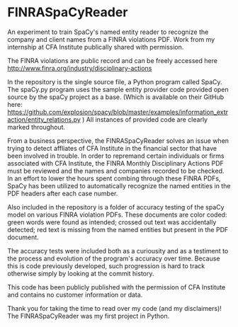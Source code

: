 # FINRASpaCyReader
An experiment to train SpaCy's named entity reader to recognize the company and client names from a FINRA violations PDF. 
Work from my internship at CFA Institute publically shared with permission.

  The FINRA violations are public record and can be freely accessed here http://www.finra.org/industry/disciplinary-actions 

  In the repository is the single source file, a Python program called SpaCy. The spaCy.py program uses the sample entity provider 
code provided open source by the spaCy project as a base. (Which is available on their GitHub here: 
https://github.com/explosion/spacy/blob/master/examples/information_extraction/entity_relations.py ) All instances of provided 
code are clearly marked throughout.

  From a business perspective, the FINRASpaCyReader solves an issue when trying to detect affliates of CFA Institute in the financial 
sector that have been involved in trouble. In order to repremand certain individuals or firms associated with CFA Institute, the FINRA 
Monthly Disciplinary Actions PDF must be reviewed and the names and companies recorded to be checked. In an effort to lower the hours 
spent combing through these FINRA PDFs, SpaCy has been utilized to automatically recognize the named entities in the PDF headers after each case number.

  Also included in the repository is a folder of accuracy testing of the spaCy model on various FINRA violation PDFs. These documents are 
color coded: green words were found as intended; crossed out text was accidentally detected; red text is missing from the named entities 
but present in the PDF document.

  The accuracy tests were included both as a curiousity and as a testiment to the process and evolution of the program's accuracy over time. Because this is code previously developed, such progression is hard to track otherwise simply by looking at the commit history.

  This code has been publicly published with the permission of CFA Institute and contains no customer information or data.

  Thank you for taking the time to read over my code (and my disclaimers)! The FINRASpaCyReader was my first project in Python.

